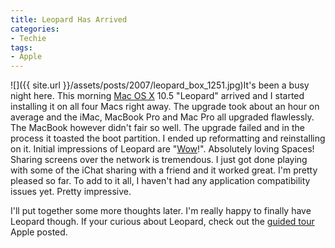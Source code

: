 ```yaml
---
title: Leopard Has Arrived
categories:
- Techie
tags:
- Apple
---
```


![]({{ site.url }}/assets/posts/2007/leopard_box_1251.jpg)It's been a busy night here. This morning [Mac OS X](http://www.apple.com/macosx/) 10.5 "Leopard" arrived and I started installing it on all four Macs right away. The upgrade took about an hour on average and the iMac, MacBook Pro and Mac Pro all upgraded flawlessly. The MacBook however didn't fair so well. The upgrade failed and in the process it toasted the boot partition. I ended up reformatting and reinstalling on it.
Initial impressions of Leopard are "[Wow](http://www.apple.com/macosx/features/)!". Absolutely loving Spaces! Sharing screens over the network is tremendous. I just got done playing with some of the iChat sharing with a friend and it worked great. I'm pretty pleased so far. To add to it all, I haven't had any application compatibility issues yet. Pretty impressive.

I'll put together some more thoughts later. I'm really happy to finally have Leopard though. If your curious about Leopard, check out the [guided tour](http://www.apple.com/macosx/guidedtour/) Apple posted.
